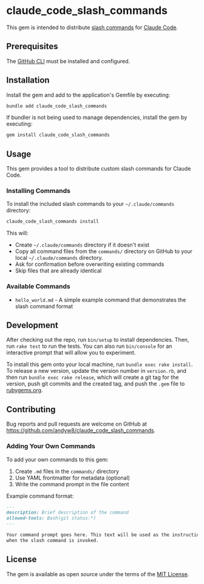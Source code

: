 # claude_code_slash_commands

This gem is intended to distribute [slash commands](https://docs.anthropic.com/en/docs/claude-code/slash-commands) for [Claude Code](https://www.anthropic.com/claude-code).

## Prerequisites

The [GitHub CLI](https://cli.github.com) must be installed and configured.

## Installation

Install the gem and add to the application's Gemfile by executing:

```bash
bundle add claude_code_slash_commands
```

If bundler is not being used to manage dependencies, install the gem by executing:

```bash
gem install claude_code_slash_commands
```

## Usage

This gem provides a tool to distribute custom slash commands for Claude Code.

### Installing Commands

To install the included slash commands to your `~/.claude/commands` directory:

```bash
claude_code_slash_commands install
```

This will:
- Create `~/.claude/commands` directory if it doesn't exist
- Copy all command files from the `commands/` directory on GitHub to your local `~/.claude/commands` directory.
- Ask for confirmation before overwriting existing commands
- Skip files that are already identical

### Available Commands

- `hello_world.md` - A simple example command that demonstrates the slash command format

## Development

After checking out the repo, run `bin/setup` to install dependencies. Then, run `rake test` to run the tests. You can also run `bin/console` for an interactive prompt that will allow you to experiment.

To install this gem onto your local machine, run `bundle exec rake install`. To release a new version, update the version number in `version.rb`, and then run `bundle exec rake release`, which will create a git tag for the version, push git commits and the created tag, and push the `.gem` file to [rubygems.org](https://rubygems.org).

## Contributing

Bug reports and pull requests are welcome on GitHub at https://github.com/andyw8/claude_code_slash_commands.

### Adding Your Own Commands

To add your own commands to this gem:

1. Create `.md` files in the `commands/` directory
2. Use YAML frontmatter for metadata (optional)
3. Write the command prompt in the file content

Example command format:
```markdown
---
description: Brief description of the command
allowed-tools: Bash(git status:*)
---

Your command prompt goes here. This text will be used as the instruction
when the slash command is invoked.
```

## License

The gem is available as open source under the terms of the [MIT License](https://opensource.org/licenses/MIT).
